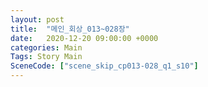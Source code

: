 ```yaml
---
layout: post
title:  "메인_회상_013~028장"
date:   2020-12-20 09:00:00 +0000
categories: Main
Tags: Story Main
SceneCode: ["scene_skip_cp013-028_q1_s10"]
---
```

